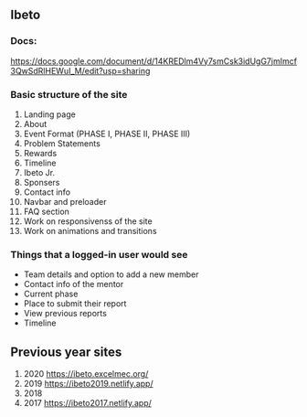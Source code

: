 ## Ibeto 

### Docs:
https://docs.google.com/document/d/14KREDlm4Vy7smCsk3idUgG7jmImcf3QwSdRlHEWuI_M/edit?usp=sharing

### Basic structure of the site

1. Landing page
2. About
3. Event Format (PHASE I, PHASE II, PHASE III)
4. Problem Statements
5. Rewards
6. Timeline
7. Ibeto Jr.
8. Sponsers
9. Contact info
10. Navbar and preloader
11. FAQ section
12. Work on responsivenss of the site
13. Work on animations and transitions


### Things that a logged-in user would see

- Team details and option to add a new member
- Contact info of the mentor
- Current phase 
- Place to submit their report 
- View previous reports
- Timeline 


## Previous year sites

1. 2020 https://ibeto.excelmec.org/
2. 2019 https://ibeto2019.netlify.app/
3. 2018
4. 2017 https://ibeto2017.netlify.app/

